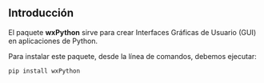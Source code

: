 ## Introducción

El paquete **wxPython** sirve para crear Interfaces Gráficas de Usuario (GUI) en aplicaciones de Python. 

Para instalar este paquete, desde la línea de comandos, debemos ejecutar:

```bash
pip install wxPython
```
